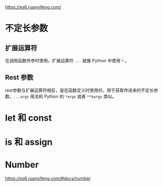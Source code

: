 https://es6.ruanyifeng.com/

# 不定长参数

## 扩展运算符
在调用函数传参时使用。扩展运算符 `...` 就像 Python 中使用 `*` 。

## Rest 参数
rest参数与扩展运算符相反，是在函数定义时使用的，用于获取传进来的不定长参数。`...args` 用法和 Python 的 `*args` 或者 `**kargs` 类似。

# let 和 const


# is 和 assign

# Number
https://es6.ruanyifeng.com/#docs/number
